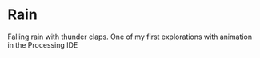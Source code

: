 # Rain
Falling rain with thunder claps. One of my first explorations with animation in the Processing IDE

